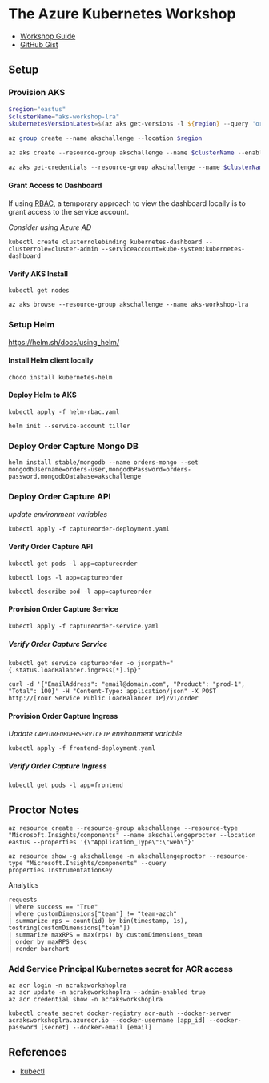 # The Azure Kubernetes Workshop

- [Workshop Guide](https://aksworkshop.io/)
- [GitHub Gist](https://bit.ly/2VzfvRe)

## Setup

### Provision AKS

```powershell
$region="eastus"
$clusterName="aks-workshop-lra"
$kubernetesVersionLatest=$(az aks get-versions -l ${region} --query 'orchestrators[-1].orchestratorVersion' -o tsv)

az group create --name akschallenge --location $region

az aks create --resource-group akschallenge --name $clusterName --enable-addons monitoring --kubernetes-version $kubernetesVersionLatest --generate-ssh-keys --location $region

az aks get-credentials --resource-group akschallenge --name $clusterName
```

#### Grant Access to Dashboard

If using [RBAC](https://docs.microsoft.com/en-us/azure/aks/kubernetes-dashboard#for-rbac-enabled-clusters), a temporary approach to view the dashboard locally is to grant access to the service account.

*Consider using Azure AD*

```
kubectl create clusterrolebinding kubernetes-dashboard --clusterrole=cluster-admin --serviceaccount=kube-system:kubernetes-dashboard
```

####  Verify AKS Install

```
kubectl get nodes

az aks browse --resource-group akschallenge --name aks-workshop-lra
```

### Setup Helm

https://helm.sh/docs/using_helm/

#### Install Helm client locally

```
choco install kubernetes-helm
```

#### Deploy Helm to AKS

```
kubectl apply -f helm-rbac.yaml

helm init --service-account tiller
```

### Deploy Order Capture Mongo DB

```
helm install stable/mongodb --name orders-mongo --set mongodbUsername=orders-user,mongodbPassword=orders-password,mongodbDatabase=akschallenge
```

### Deploy Order Capture API

*update environment variables*

```
kubectl apply -f captureorder-deployment.yaml
```

#### Verify Order Capture API

```
kubectl get pods -l app=captureorder

kubectl logs -l app=captureorder

kubectl describe pod -l app=captureorder
```

#### Provision Order Capture Service

```
kubectl apply -f captureorder-service.yaml
```

##### Verify Order Capture Service

```
kubectl get service captureorder -o jsonpath="{.status.loadBalancer.ingress[*].ip}"

curl -d '{"EmailAddress": "email@domain.com", "Product": "prod-1", "Total": 100}' -H "Content-Type: application/json" -X POST http://[Your Service Public LoadBalancer IP]/v1/order
```

#### Provision Order Capture Ingress

*Update `CAPTUREORDERSERVICEIP` environment variable*

```
kubectl apply -f frontend-deployment.yaml
```

##### Verify Order Capture Ingress

```
kubectl get pods -l app=frontend
```

## Proctor Notes

```
az resource create --resource-group akschallenge --resource-type "Microsoft.Insights/components" --name akschallengeproctor --location eastus --properties '{\"Application_Type\":\"web\"}'

az resource show -g akschallenge -n akschallengeproctor --resource-type "Microsoft.Insights/components" --query properties.InstrumentationKey
```

Analytics

```
requests
| where success == "True"
| where customDimensions["team"] != "team-azch"
| summarize rps = count(id) by bin(timestamp, 1s), tostring(customDimensions["team"])
| summarize maxRPS = max(rps) by customDimensions_team
| order by maxRPS desc
| render barchart
```

### Add Service Principal Kubernetes secret for ACR access

```
az acr login -n acraksworkshoplra
az acr update -n acraksworkshoplra --admin-enabled true
az acr credential show -n acraksworkshoplra

kubectl create secret docker-registry acr-auth --docker-server acraksworkshoplra.azurecr.io --docker-username [app_id] --docker-password [secret] --docker-email [email]
```

## References

- [kubectl](https://kubernetes.io/docs/reference/kubectl/cheatsheet/)

